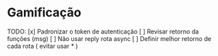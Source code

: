 # Gamificação

TODO:
[x] Padronizar o token de autenticação
[ ] Revisar retorno da funções (msg)
[ ] Não usar reply rota async
[ ] Definir melhor retorno de cada rota ( evitar usar * )


